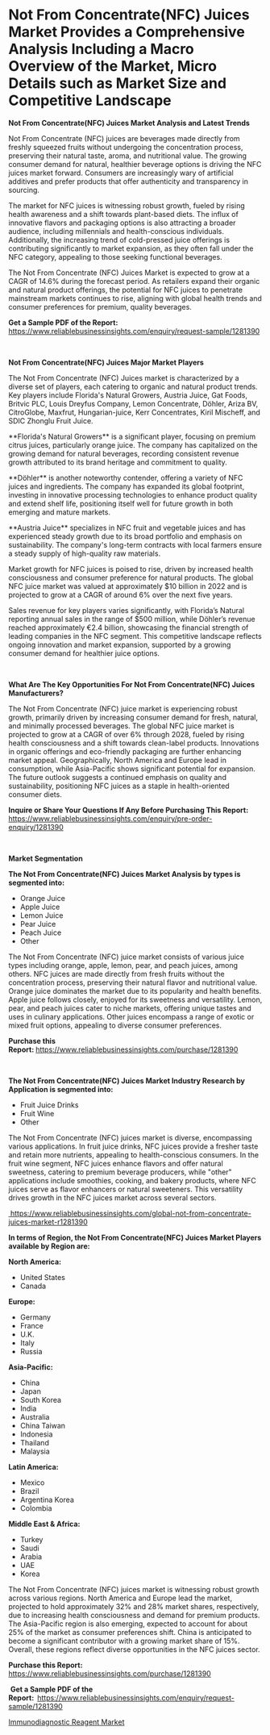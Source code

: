 <p><h1>Not From Concentrate(NFC) Juices Market Provides a Comprehensive Analysis Including a Macro Overview of the Market, Micro Details such as Market Size and Competitive Landscape</h1></p><p><strong>Not From Concentrate(NFC) Juices Market Analysis and Latest Trends</strong></p>
<p><p>Not From Concentrate (NFC) juices are beverages made directly from freshly squeezed fruits without undergoing the concentration process, preserving their natural taste, aroma, and nutritional value. The growing consumer demand for natural, healthier beverage options is driving the NFC juices market forward. Consumers are increasingly wary of artificial additives and prefer products that offer authenticity and transparency in sourcing.</p><p>The market for NFC juices is witnessing robust growth, fueled by rising health awareness and a shift towards plant-based diets. The influx of innovative flavors and packaging options is also attracting a broader audience, including millennials and health-conscious individuals. Additionally, the increasing trend of cold-pressed juice offerings is contributing significantly to market expansion, as they often fall under the NFC category, appealing to those seeking functional beverages.</p><p>The Not From Concentrate (NFC) Juices Market is expected to grow at a CAGR of 14.6% during the forecast period. As retailers expand their organic and natural product offerings, the potential for NFC juices to penetrate mainstream markets continues to rise, aligning with global health trends and consumer preferences for premium, quality beverages.</p></p>
<p><strong>Get a Sample PDF of the Report:&nbsp;</strong> <a href="https://www.reliablebusinessinsights.com/enquiry/request-sample/1281390?utm_campaign=2239&utm_medium=2&utm_source=Github&utm_content=ia&utm_term=24032025&utm_id=not-from-concentratenfc-juices">https://www.reliablebusinessinsights.com/enquiry/request-sample/1281390</a></p>
<p>&nbsp;</p>
<p><strong>Not From Concentrate(NFC) Juices Major Market Players</strong></p>
<p><p>The Not From Concentrate (NFC) Juices market is characterized by a diverse set of players, each catering to organic and natural product trends. Key players include Florida's Natural Growers, Austria Juice, Gat Foods, Britvic PLC, Louis Dreyfus Company, Lemon Concentrate, Döhler, Ariza BV, CitroGlobe, Maxfrut, Hungarian-juice, Kerr Concentrates, Kiril Mischeff, and SDIC Zhonglu Fruit Juice.</p><p>**Florida's Natural Growers** is a significant player, focusing on premium citrus juices, particularly orange juice. The company has capitalized on the growing demand for natural beverages, recording consistent revenue growth attributed to its brand heritage and commitment to quality.</p><p>**Döhler** is another noteworthy contender, offering a variety of NFC juices and ingredients. The company has expanded its global footprint, investing in innovative processing technologies to enhance product quality and extend shelf life, positioning itself well for future growth in both emerging and mature markets.</p><p>**Austria Juice** specializes in NFC fruit and vegetable juices and has experienced steady growth due to its broad portfolio and emphasis on sustainability. The company's long-term contracts with local farmers ensure a steady supply of high-quality raw materials.</p><p>Market growth for NFC juices is poised to rise, driven by increased health consciousness and consumer preference for natural products. The global NFC juice market was valued at approximately $10 billion in 2022 and is projected to grow at a CAGR of around 6% over the next five years.</p><p>Sales revenue for key players varies significantly, with Florida’s Natural reporting annual sales in the range of $500 million, while Döhler’s revenue reached approximately €2.4 billion, showcasing the financial strength of leading companies in the NFC segment. This competitive landscape reflects ongoing innovation and market expansion, supported by a growing consumer demand for healthier juice options.</p></p>
<p>&nbsp;</p>
<p><strong>What Are The Key Opportunities For Not From Concentrate(NFC) Juices Manufacturers?</strong></p>
<p><p>The Not From Concentrate (NFC) juice market is experiencing robust growth, primarily driven by increasing consumer demand for fresh, natural, and minimally processed beverages. The global NFC juice market is projected to grow at a CAGR of over 6% through 2028, fueled by rising health consciousness and a shift towards clean-label products. Innovations in organic offerings and eco-friendly packaging are further enhancing market appeal. Geographically, North America and Europe lead in consumption, while Asia-Pacific shows significant potential for expansion. The future outlook suggests a continued emphasis on quality and sustainability, positioning NFC juices as a staple in health-oriented consumer diets.</p></p>
<p><strong>Inquire or Share Your Questions If Any Before Purchasing This Report:</strong> <a href="https://www.reliablebusinessinsights.com/enquiry/pre-order-enquiry/1281390?utm_campaign=2239&utm_medium=2&utm_source=Github&utm_content=ia&utm_term=24032025&utm_id=not-from-concentratenfc-juices">https://www.reliablebusinessinsights.com/enquiry/pre-order-enquiry/1281390</a></p>
<p>&nbsp;</p>
<p><strong>Market Segmentation</strong></p>
<p><strong>The Not From Concentrate(NFC) Juices Market Analysis by types is segmented into:</strong></p>
<p><ul><li>Orange Juice</li><li>Apple Juice</li><li>Lemon Juice</li><li>Pear Juice</li><li>Peach Juice</li><li>Other</li></ul></p>
<p><p>The Not From Concentrate (NFC) juice market consists of various juice types including orange, apple, lemon, pear, and peach juices, among others. NFC juices are made directly from fresh fruits without the concentration process, preserving their natural flavor and nutritional value. Orange juice dominates the market due to its popularity and health benefits. Apple juice follows closely, enjoyed for its sweetness and versatility. Lemon, pear, and peach juices cater to niche markets, offering unique tastes and uses in culinary applications. Other juices encompass a range of exotic or mixed fruit options, appealing to diverse consumer preferences.</p></p>
<p><strong>Purchase this Report:&nbsp;</strong><a href="https://www.reliablebusinessinsights.com/purchase/1281390?utm_campaign=2239&utm_medium=2&utm_source=Github&utm_content=ia&utm_term=24032025&utm_id=not-from-concentratenfc-juices">https://www.reliablebusinessinsights.com/purchase/1281390</a></p>
<p>&nbsp;</p>
<p><strong>The Not From Concentrate(NFC) Juices Market Industry Research by Application is segmented into:</strong></p>
<p><ul><li>Fruit Juice Drinks</li><li>Fruit Wine</li><li>Other</li></ul></p>
<p><p>The Not From Concentrate (NFC) juices market is diverse, encompassing various applications. In fruit juice drinks, NFC juices provide a fresher taste and retain more nutrients, appealing to health-conscious consumers. In the fruit wine segment, NFC juices enhance flavors and offer natural sweetness, catering to premium beverage producers, while "other" applications include smoothies, cooking, and bakery products, where NFC juices serve as flavor enhancers or natural sweeteners. This versatility drives growth in the NFC juices market across several sectors.</p></p>
<p><a href="https://www.reliablebusinessinsights.com/global-not-from-concentrate-juices-market-r1281390?utm_campaign=2239&utm_medium=2&utm_source=Github&utm_content=ia&utm_term=24032025&utm_id=not-from-concentratenfc-juices">&nbsp;https://www.reliablebusinessinsights.com/global-not-from-concentrate-juices-market-r1281390</a></p>
<p><strong>In terms of Region, the Not From Concentrate(NFC) Juices Market Players available by Region are:</strong></p>
<p>
    <p> <strong> North America: </strong>
        <ul>
            <li>United States</li>
            <li>Canada</li>
        </ul>
        </p> 
    <p> <strong> Europe: </strong>
        <ul>
            <li>Germany</li>
            <li>France</li>
            <li>U.K.</li>
            <li>Italy</li>
            <li>Russia</li>
        </ul>
        </p> 
    <p> <strong> Asia-Pacific: </strong>
        <ul>
            <li>China</li>
            <li>Japan</li>
            <li>South Korea</li>
            <li>India</li>
            <li>Australia</li>
            <li>China Taiwan</li>
            <li>Indonesia</li>
            <li>Thailand</li>
            <li>Malaysia</li>
        </ul>
        </p> 
    <p> <strong> Latin America: </strong>
        <ul>
            <li>Mexico</li>
            <li>Brazil</li>
            <li>Argentina Korea</li>
            <li>Colombia</li>
        </ul>
        </p> 
    <p> <strong> Middle East & Africa: </strong>
        <ul>
            <li>Turkey</li>
            <li>Saudi</li>
            <li>Arabia</li>
            <li>UAE</li>
            <li>Korea</li>
        </ul>
    </p>
    </p>
<p><p>The Not From Concentrate (NFC) juices market is witnessing robust growth across various regions. North America and Europe lead the market, projected to hold approximately 32% and 28% market shares, respectively, due to increasing health consciousness and demand for premium products. The Asia-Pacific region is also emerging, expected to account for about 25% of the market as consumer preferences shift. China is anticipated to become a significant contributor with a growing market share of 15%. Overall, these regions reflect diverse opportunities in the NFC juices sector.</p></p>
<p><strong>Purchase this Report: </strong><a href="https://www.reliablebusinessinsights.com/purchase/1281390?utm_campaign=2239&utm_medium=2&utm_source=Github&utm_content=ia&utm_term=24032025&utm_id=not-from-concentratenfc-juices">https://www.reliablebusinessinsights.com/purchase/1281390</a></p>
<p>&nbsp;<strong>Get a Sample PDF of the Report:&nbsp;&nbsp;</strong><a href="https://www.reliablebusinessinsights.com/enquiry/request-sample/1281390?utm_campaign=2239&utm_medium=2&utm_source=Github&utm_content=ia&utm_term=24032025&utm_id=not-from-concentratenfc-juices">https://www.reliablebusinessinsights.com/enquiry/request-sample/1281390</a></p>
<p><strong></strong></p>
<p><p><a href="https://github.com/JubayerMia832/Market-Research-Report-List-2/blob/main/immunodiagnostic-reagent-market.md?utm_campaign=2239&utm_medium=2&utm_source=Github&utm_content=ia&utm_term=24032025&utm_id=not-from-concentratenfc-juices">Immunodiagnostic Reagent Market</a></p></p>